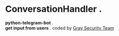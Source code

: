 # ConversationHandler .
**python-telegram-bot** .                                                                                                       
**get input from users** .
coded by [Gray Security Team](https://T.me/S3CURITY_GRAY)
